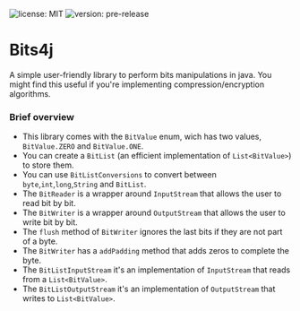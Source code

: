 ![license: MIT](https://img.shields.io/badge/license-MIT-blue)
![version: pre-release](https://img.shields.io/badge/version-pre--release-red)

# Bits4j
A simple user-friendly library to perform bits manipulations in java. You might find this useful if you're implementing
compression/encryption algorithms. 

### Brief overview
- This library comes with the `BitValue` enum, wich has two values, `BitValue.ZERO` and `BitValue.ONE`. 
- You can create a `BitList` (an efficient implementation of `List<BitValue>`) to store them.
- You can use `BitListConversions` to convert between `byte`,`int`,`long`,`String` and `BitList`.
- The `BitReader` is a wrapper around `InputStream` that allows the user to read bit by bit.
- The `BitWriter` is a wrapper around `OutputStream` that allows the user to write bit by bit.
- The `flush` method of `BitWriter` ignores the last bits if they are not part of a byte.
- The `BitWriter` has a `addPadding` method that adds zeros to complete the byte.
- The `BitListInputStream` it's an implementation of `InputStream` that reads from a `List<BitValue>`.
- The `BitListOutputStream` it's an implementation of `OutputStream` that writes to `List<BitValue>`.
